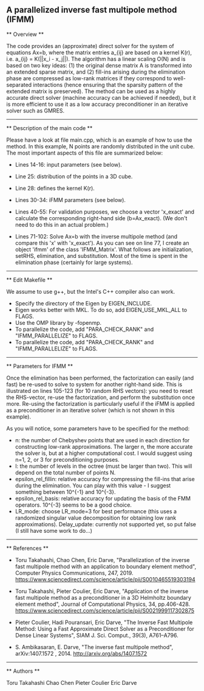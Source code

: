 ## A parallelized inverse fast multipole method (IFMM)

** Overview **

The code provides an (approximate) direct solver for the system of equations Ax=b, where the matrix entries a_{ij} are based on a kernel K(r), i.e. a_{ij} = K(||x_i - x_j||). The algorithm has a linear scaling O(N) and is based on two key ideas: (1) the original dense matrix A is transformed into an extended sparse matrix, and (2) fill-ins arising during the elimination phase are compressed as low-rank matrices if they correspond to well-separated interactions (hence ensuring that the sparsity pattern of the extended matrix is preserved). The method can be used as a highly accurate direct solver (machine accuracy can be achieved if needed), but it is more efficient to use it as a low accuracy preconditioner in an iterative solver such as GMRES.

---

** Description of the main code **

Please have a look at file main.cpp, which is an example of how to use the method. In this example, N points are randomly distributed in the unit cube. The most important aspects of this file are summarized below:

* Lines 14-16: input parameters (see below).

* Line 25: distribution of the points in a 3D cube.

* Line 28: defines the kernel K(r).

* Lines 30-34: iFMM parameters (see below).

* Lines 40-55: For validation purposes, we choose a vector 'x_exact' and calculate the corresponding right-hand side (b=Ax_exact). (We don't need to do this in an actual problem.)

* Lines 71-102: Solve Ax=b with the inverse multipole method (and compare this 'x' with 'x_exact'). As you can see on line 77, I create an object 'ifmm' of the class 'IFMM_Matrix'. What follows are initialization, setRHS, elimination, and substitution. Most of the time is spent in the elimination phase (certainly for large systems).

---

** Edit Makefile **

We assume to use g++, but the Intel's C++ compiler also can work.

* Specify the directory of the Eigen by EIGEN_INCLUDE.
* Eigen works better with MKL. To do so, add EIGEN_USE_MKL_ALL to FLAGS.
* Use the OMP library by -fopenmp.
* To parallelize the code, add "PARA_CHECK_RANK" and "IFMM_PARALLELIZE" to FLAGS.
* To parallelize the code, add "PARA_CHECK_RANK" and "IFMM_PARALLELIZE" to FLAGS.

---

** Parameters for IFMM **

Once the elimination has been performed, the factorization can easily (and fast) be re-used to solve to system for another right-hand side. This is illustrated on lines 105-123 (for 10 random RHS vectors): you need to reset the RHS-vector, re-use the factorization, and perform the substitution once more. Re-using the factorization is particularly useful if the iFMM is applied as a preconditioner in an iterative solver (which is not shown in this example).

As you will notice, some parameters have to be specified for the method:

* n: the number of Chebyshev points that are used in each direction for constructing low-rank approximations. The larger n, the more accurate the solver is, but at a higher computational cost. I would suggest using n=1, 2, or 3 for preconditioning purposes.
* l: the number of levels in the octree (must be larger than two). This will depend on the total number of points N.
* epsilon_rel_fillin: relative accuracy for compressing the fill-ins that arise during the elimination. You can play with this value - I suggest something between 10^{-1} and 10^{-3}.
* epsilon_rel_basis: relative accuracy for updating the basis of the FMM operators. 10^{-3} seems to be a good choice.
* LR_mode: choose LR_mode=3 for best performance (this uses a randomized singular value decomposition for obtaining low rank approximations).
    Delay_update: currently not supported yet, so put false (I still have some work to do...)

---

** References **

* Toru Takahashi, Chao Chen, Eric Darve, "Parallelization of the inverse fast multipole method with an application to boundary element method", Computer Physics Communications, 247, 2019. https://www.sciencedirect.com/science/article/pii/S0010465519303194

* Toru Takahashi, Pieter Coulier, Eric Darve, "Application of the inverse fast multipole method as a preconditioner in a 3D Helmholtz boundary element method", Journal of Computational Physics, 34, pp.406-428. https://www.sciencedirect.com/science/article/pii/S0021999117302875

* Pieter Coulier, Hadi Pouransari, Eric Darve, "The Inverse Fast Multipole Method: Using a Fast Approximate Direct Solver as a Preconditioner for Dense Linear Systems", SIAM J. Sci. Comput., 39(3), A761–A796.

* S. Ambikasaran, E. Darve, "The inverse fast multipole method", arXiv:1407.1572
, 2014. http://arxiv.org/abs/1407.1572

---

** Authors **

Toru Takahashi
Chao Chen
Pieter Coulier
Eric Darve
